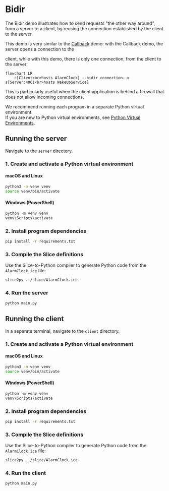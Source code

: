 # Bidir

The Bidir demo illustrates how to send requests "the other way around", from a server to a client, by reusing the
connection established by the client to the server.

This demo is very similar to the [Callback][1] demo: with the Callback demo, the server opens a connection to the

client, while with this demo, there is only one connection, from the client to the server:

```mermaid
flowchart LR
    c[Client<br>hosts AlarmClock] --bidir connection--> s[Server:4061<br>hosts WakeUpService]
```

This is particularly useful when the client application is behind a firewall that does not allow incoming connections.

We recommend running each program in a separate Python virtual environment.  
If you are new to Python virtual environments, see [Python Virtual Environments].

## Running the server

Navigate to the `server` directory.

### 1. Create and activate a Python virtual environment

#### macOS and Linux

```bash
python3 -m venv venv
source venv/bin/activate
```

#### Windows (PowerShell)

```powershell
python -m venv venv
venv\Scripts\activate
```

### 2. Install program dependencies

```bash
pip install -r requirements.txt
```

### 3. Compile the Slice definitions

Use the Slice-to-Python compiler to generate Python code from the `AlarmClock.ice` file:

```bash
slice2py ../slice/AlarmClock.ice
```

### 4. Run the server

```bash
python main.py
```

## Running the client

In a separate terminal, navigate to the `client` directory.

### 1. Create and activate a Python virtual environment

#### macOS and Linux

```bash
python3 -m venv venv
source venv/bin/activate
```

#### Windows (PowerShell)

```powershell
python -m venv venv
venv\Scripts\activate
```

### 2. Install program dependencies

```bash
pip install -r requirements.txt
```

### 3. Compile the Slice definitions

Use the Slice-to-Python compiler to generate Python code from the `AlarmClock.ice` file:

```bash
slice2py ../slice/AlarmClock.ice
```

### 4. Run the client

```bash
python main.py
```

[Python Virtual Environments]: https://docs.python.org/3/tutorial/venv.html  
[1]: ../callback/
